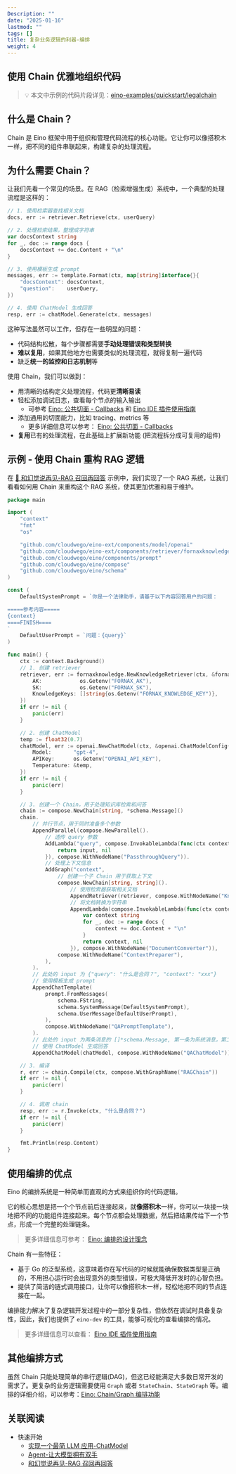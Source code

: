 ```yaml
---
Description: ""
date: "2025-01-16"
lastmod: ""
tags: []
title: 复杂业务逻辑的利器-编排
weight: 4
---
```


## **使用 Chain 优雅地组织代码**

> 💡
> 本文中示例的代码片段详见：[eino-examples/quickstart/legalchain](https://github.com/cloudwego/eino-examples/blob/main/quickstart/legalchain/main.go)

## **什么是 Chain？**

Chain 是 Eino 框架中用于组织和管理代码流程的核心功能。它让你可以像搭积木一样，把不同的组件串联起来，构建复杂的处理流程。

## **为什么需要 Chain？**

让我们先看一个常见的场景。在 RAG（检索增强生成）系统中，一个典型的处理流程是这样的：

```go
// 1. 使用检索器查找相关文档
docs, err := retriever.Retrieve(ctx, userQuery)

// 2. 处理检索结果，整理成字符串
var docsContext string
for _, doc := range docs {
    docsContext += doc.Content + "\n"
}

// 3. 使用模板生成 prompt
messages, err := template.Format(ctx, map[string]interface{}{
    "docsContext": docsContext,
    "question":    userQuery,
})

// 4. 使用 ChatModel 生成回答
resp, err := chatModel.Generate(ctx, messages)
```

这种写法虽然可以工作，但存在一些明显的问题：

- 代码结构松散，每个步骤都需要**手动处理错误和类型转换**
- **难以复用**，如果其他地方也需要类似的处理流程，就得复制一遍代码
- 缺乏**统一的监控和日志机制**等

使用 Chain，我们可以做到：

- 用清晰的结构定义处理流程，代码更**清晰易读**
- 轻松添加调试日志，查看每个节点的输入输出
  - 可参考 [Eino: 公共切面 - Callbacks](/zh/docs/eino/core_modules/chain_and_graph_orchestration/callbacks_common_aspects) 和 [Eino IDE 插件使用指南](/zh/docs/eino/core_modules/application_development_toolchain/ide_plugin_guide)
- 添加通用的切面能力，比如 tracing、metrics 等
  - 更多详细信息可以参考： [Eino: 公共切面 - Callbacks](/zh/docs/eino/core_modules/chain_and_graph_orchestration/callbacks_common_aspects)
- **复用**已有的处理流程，在此基础上扩展新功能 (把流程拆分成可复用的组件)

## **示例 - 使用 Chain 重构 RAG 逻辑**

在 [🚧 和幻觉说再见-RAG 召回再回答](/zh/docs/eino/quick_start/rag_retrieval_qa) 示例中，我们实现了一个 RAG 系统，让我们看看如何用 Chain 来重构这个 RAG 系统，使其更加优雅和易于维护。

```go
package main

import (
    "context"
    "fmt"
    "os"

    "github.com/cloudwego/eino-ext/components/model/openai"
    "github.com/cloudwego/eino-ext/components/retriever/fornaxknowledge"
    "github.com/cloudwego/eino/components/prompt"
    "github.com/cloudwego/eino/compose"
    "github.com/cloudwego/eino/schema"
)

const (
    DefaultSystemPrompt = `你是一个法律助手，请基于以下内容回答用户的问题：

=====参考内容=====
{context}
====FINISH====
`
    DefaultUserPrompt = `问题：{query}`
)

func main() {
    ctx := context.Background()
    // 1. 创建 retriever
    retriever, err := fornaxknowledge.NewKnowledgeRetriever(ctx, &fornaxknowledge.Config{
        AK:            os.Getenv("FORNAX_AK"),
        SK:            os.Getenv("FORNAX_SK"),
        KnowledgeKeys: []string{os.Getenv("FORNAX_KNOWLEDGE_KEY")},
    })
    if err != nil {
        panic(err)
    }

    // 2. 创建 ChatModel
    temp := float32(0.7)
    chatModel, err := openai.NewChatModel(ctx, &openai.ChatModelConfig{
        Model:       "gpt-4",
        APIKey:      os.Getenv("OPENAI_API_KEY"),
        Temperature: &temp,
    })
    if err != nil {
        panic(err)
    }

    // 3. 创建一个 Chain，用于处理知识库检索和问答
    chain := compose.NewChain[string, *schema.Message]()
    chain.
        // 并行节点，用于同时准备多个参数
        AppendParallel(compose.NewParallel().
            // 透传 query 参数
            AddLambda("query", compose.InvokableLambda(func(ctx context.Context, input string) (string, error) {
                return input, nil
            }), compose.WithNodeName("PassthroughQuery")).
            // 处理上下文信息
            AddGraph("context",
                // 创建一个子 Chain 用于获取上下文
                compose.NewChain[string, string]().
                    // 使用检索器获取相关文档
                    AppendRetriever(retriever, compose.WithNodeName("KnowledgeRetriever")).
                    // 将文档转换为字符串
                    AppendLambda(compose.InvokableLambda(func(ctx context.Context, docs []*schema.Document) (string, error) {
                        var context string
                        for _, doc := range docs {
                            context += doc.Content + "\n"
                        }
                        return context, nil
                    }), compose.WithNodeName("DocumentConverter")),
                compose.WithNodeName("ContextPreparer"),
            ),
        ).
        // 此处的 input 为 {"query": "什么是合同？", "context": "xxx"}
        // 使用模板生成 prompt
        AppendChatTemplate(
            prompt.FromMessages(
                schema.FString,
                schema.SystemMessage(DefaultSystemPrompt),
                schema.UserMessage(DefaultUserPrompt),
            ),
            compose.WithNodeName("QAPromptTemplate"),
        ).
        // 此处的 input 为两条消息的 []*schema.Message, 第一条为系统消息，第二条为用户消息。
        // 使用 ChatModel 生成回答
        AppendChatModel(chatModel, compose.WithNodeName("QAChatModel"))

    // 3. 编译
    r, err := chain.Compile(ctx, compose.WithGraphName("RAGChain"))
    if err != nil {
        panic(err)
    }

    // 4. 调用 chain
    resp, err := r.Invoke(ctx, "什么是合同？")
    if err != nil {
        panic(err)
    }

    fmt.Println(resp.Content)
}
```

## **使用编排的优点**

Eino 的编排系统是一种简单而直观的方式来组织你的代码逻辑。

它的核心思想是把一个个节点前后连接起来，就**像搭积木**一样，你可以一块接一块地把不同的功能组件连接起来。每个节点都会处理数据，然后把结果传给下一个节点，形成一个完整的处理链条。

> 更多详细信息可参考： [Eino: 编排的设计理念](/zh/docs/eino/core_modules/chain_and_graph_orchestration/orchestration_design_principles)

Chain 有一些特征：

- 基于 Go 的泛型系统，这意味着你在写代码的时候就能确保数据类型是正确的，不用担心运行时会出现意外的类型错误，可极大降低开发时的心智负担。
- 提供了简洁的链式调用接口，让你可以像搭积木一样，轻松地把不同的节点连接在一起。

编排能力解决了复杂逻辑开发过程中的一部分复杂性，但依然在调试时具备复杂性，因此，我们也提供了 `eino-dev` 的工具，能够可视化的查看编排的情况。

> 更多详细信息可以查看： [Eino IDE 插件使用指南](/zh/docs/eino/core_modules/application_development_toolchain/ide_plugin_guide)

## 其他编排方式

虽然 Chain 只能处理简单的串行逻辑(DAG)，但这已经能满足大多数日常开发的需求了。更复杂的业务逻辑需要使用 `Graph` 或者 `StateChain`、`StateGraph` 等。编排的详细介绍，可以参考：[Eino: Chain/Graph 编排功能](/zh/docs/eino/core_modules/chain_and_graph_orchestration/chain_graph_introduction)

## **关联阅读**

- 快速开始
  - [实现一个最简 LLM 应用-ChatModel](/zh/docs/eino/quick_start/simple_llm_application)
  - [Agent-让大模型拥有双手](/zh/docs/eino/quick_start/agent_llm_with_tools)
  - [和幻觉说再见-RAG 召回再回答](/zh/docs/eino/quick_start/rag_retrieval_qa)

